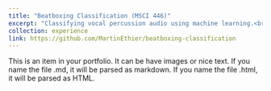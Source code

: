 ```yaml
---
title: "Beatboxing Classification (MSCI 446)"
excerpt: "Classifying vocal percussion audio using machine learning.<br/><img src='/images/projects/mel_spectrogram.png' style='width:512px;'>"
collection: experience
link: https://github.com/MartinEthier/beatboxing-classification
---
```


This is an item in your portfolio. It can be have images or nice text. If you name the file .md, it will be parsed as markdown. If you name the file .html, it will be parsed as HTML. 

